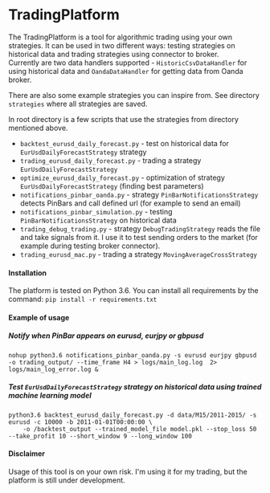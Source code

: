 # TradingPlatform

The TradingPlatform is a tool for algorithmic trading using your own strategies. It can be used in two different ways: testing strategies on historical data and trading strategies using connector to broker.  
Currently are two data handlers supported - `HistoricCsvDataHandler` for using historical data and `OandaDataHandler` for getting data from Oanda broker.

There are also some example strategies you can inspire from. See directory `strategies` where all strategies are saved.

In root directory is a few scripts that use the strategies from directory mentioned above.

- `backtest_eurusd_daily_forecast.py` - test on historical data for `EurUsdDailyForecastStrategy` strategy
- `trading_eurusd_daily_forecast.py` - trading a strategy `EurUsdDailyForecastStrategy` 
- `optimize_eurusd_daily_forecast.py` - optimization of strategy `EurUsdDailyForecastStrategy` (finding best parameters)
- `notifications_pinbar_oanda.py` - strategy `PinBarNotificationsStrategy` detects PinBars and call defined url (for example to send an email)
- `notifications_pinbar_simulation.py` - testing `PinBarNotificationsStrategy` on historical data 
- `trading_debug_trading.py` - strategy `DebugTradingStrategy` reads the file and take signals from it. I use it to test sending orders to the market (for example during testing broker connector). 
- `trading_eurusd_mac.py` - trading a strategy `MovingAverageCrossStrategy`

#### Installation
The platform is tested on Python 3.6. 
You can install all requirements by the command: `pip install -r requirements.txt`

#### Example of usage

##### Notify when PinBar appears on eurusd, eurjpy or gbpusd   
```
nohup python3.6 notifications_pinbar_oanda.py -s eurusd eurjpy gbpusd  -o trading_output/ --time_frame H4 > logs/main_log.log  2> logs/main_log_error.log &
```

##### Test `EurUsdDailyForecastStrategy` strategy on historical data using trained machine learning model
```
python3.6 backtest_eurusd_daily_forecast.py -d data/M15/2011-2015/ -s eurusd -c 10000 -b 2011-01-01T00:00:00 \
	-o /backtest_output --trained_model_file model.pkl --stop_loss 50 --take_profit 10 --short_window 9 --long_window 100
```

#### Disclaimer
Usage of this tool is on your own risk. I'm using it for my trading, but the platform is still under development. 



